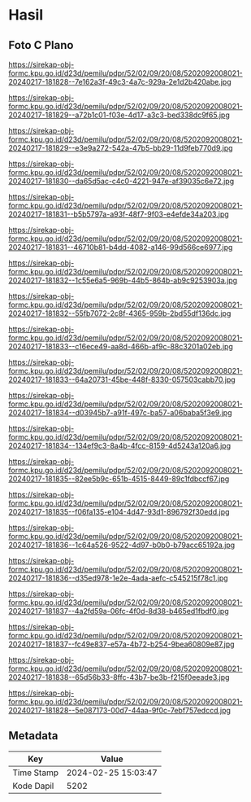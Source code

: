 # Hasil

## Foto C Plano

https://sirekap-obj-formc.kpu.go.id/d23d/pemilu/pdpr/52/02/09/20/08/5202092008021-20240217-181828--7e162a3f-49c3-4a7c-929a-2e1d2b420abe.jpg

https://sirekap-obj-formc.kpu.go.id/d23d/pemilu/pdpr/52/02/09/20/08/5202092008021-20240217-181829--a72b1c01-f03e-4d17-a3c3-bed338dc9f65.jpg

https://sirekap-obj-formc.kpu.go.id/d23d/pemilu/pdpr/52/02/09/20/08/5202092008021-20240217-181829--e3e9a272-542a-47b5-bb29-11d9feb770d9.jpg

https://sirekap-obj-formc.kpu.go.id/d23d/pemilu/pdpr/52/02/09/20/08/5202092008021-20240217-181830--da65d5ac-c4c0-4221-947e-af39035c6e72.jpg

https://sirekap-obj-formc.kpu.go.id/d23d/pemilu/pdpr/52/02/09/20/08/5202092008021-20240217-181831--b5b5797a-a93f-48f7-9f03-e4efde34a203.jpg

https://sirekap-obj-formc.kpu.go.id/d23d/pemilu/pdpr/52/02/09/20/08/5202092008021-20240217-181831--46710b81-b4dd-4082-a146-99d566ce6977.jpg

https://sirekap-obj-formc.kpu.go.id/d23d/pemilu/pdpr/52/02/09/20/08/5202092008021-20240217-181832--1c55e6a5-969b-44b5-864b-ab9c9253903a.jpg

https://sirekap-obj-formc.kpu.go.id/d23d/pemilu/pdpr/52/02/09/20/08/5202092008021-20240217-181832--55fb7072-2c8f-4365-959b-2bd55df136dc.jpg

https://sirekap-obj-formc.kpu.go.id/d23d/pemilu/pdpr/52/02/09/20/08/5202092008021-20240217-181833--c16ece49-aa8d-466b-af9c-88c3201a02eb.jpg

https://sirekap-obj-formc.kpu.go.id/d23d/pemilu/pdpr/52/02/09/20/08/5202092008021-20240217-181833--64a20731-45be-448f-8330-057503cabb70.jpg

https://sirekap-obj-formc.kpu.go.id/d23d/pemilu/pdpr/52/02/09/20/08/5202092008021-20240217-181834--d03945b7-a91f-497c-ba57-a06baba5f3e9.jpg

https://sirekap-obj-formc.kpu.go.id/d23d/pemilu/pdpr/52/02/09/20/08/5202092008021-20240217-181834--134ef9c3-8a4b-4fcc-8159-4d5243a120a6.jpg

https://sirekap-obj-formc.kpu.go.id/d23d/pemilu/pdpr/52/02/09/20/08/5202092008021-20240217-181835--82ee5b9c-651b-4515-8449-89c1fdbccf67.jpg

https://sirekap-obj-formc.kpu.go.id/d23d/pemilu/pdpr/52/02/09/20/08/5202092008021-20240217-181835--f06fa135-e104-4d47-93d1-896792f30edd.jpg

https://sirekap-obj-formc.kpu.go.id/d23d/pemilu/pdpr/52/02/09/20/08/5202092008021-20240217-181836--1c64a526-9522-4d97-b0b0-b79acc65192a.jpg

https://sirekap-obj-formc.kpu.go.id/d23d/pemilu/pdpr/52/02/09/20/08/5202092008021-20240217-181836--d35ed978-1e2e-4ada-aefc-c545215f78c1.jpg

https://sirekap-obj-formc.kpu.go.id/d23d/pemilu/pdpr/52/02/09/20/08/5202092008021-20240217-181837--4a2fd59a-06fc-4f0d-8d38-b465ed1fbdf0.jpg

https://sirekap-obj-formc.kpu.go.id/d23d/pemilu/pdpr/52/02/09/20/08/5202092008021-20240217-181837--fc49e837-e57a-4b72-b254-9bea60809e87.jpg

https://sirekap-obj-formc.kpu.go.id/d23d/pemilu/pdpr/52/02/09/20/08/5202092008021-20240217-181838--65d56b33-8ffc-43b7-be3b-f215f0eeade3.jpg

https://sirekap-obj-formc.kpu.go.id/d23d/pemilu/pdpr/52/02/09/20/08/5202092008021-20240217-181828--5e087173-00d7-44aa-9f0c-7ebf757edccd.jpg


## Metadata

| Key        | Value               |
| ---------- | ------------------- |
| Time Stamp | 2024-02-25 15:03:47 |
| Kode Dapil | 5202                |



